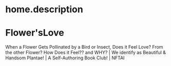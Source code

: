 # home.description
# Flower'sLove
When a Flower Gets Pollinated by a Bird or Insect, Does it Feel Love? From the other Flower? How Does it Feel?? and WHY? | We identify as Beautiful &amp; Handsom Plantae! | A Self-Authoring Book Club! | NFTAI
